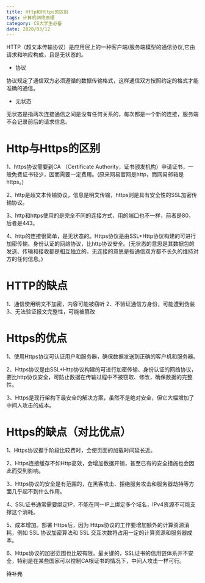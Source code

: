 ```yaml
---
title: Http和Https的区别
tags: 计算机网络原理
category: CS大学生必备
date: 2020/03/12
---
```


HTTP（超文本传输协议）是应用层上的一种客户端/服务端模型的通信协议,它由请求和响应构成，且是无状态的。

- 协议

协议规定了通信双方必须遵循的数据传输格式，这样通信双方按照约定的格式才能准确的通信。

- 无状态

无状态是指两次连接通信之间是没有任何关系的，每次都是一个新的连接，服务端不会记录前后的请求信息。

<!--more-->

# Http与Https的区别

1、https协议需要到CA  （Certificate Authority，证书颁发机构）申请证书，一般免费证书较少，因而需要一定费用。(原来网易官网是http，而网易邮箱是https。)

2、http是超文本传输协议，信息是明文传输，https则是具有安全性的SSL加密传输协议。

3、http和https使用的是完全不同的连接方式，用的端口也不一样，前者是80，后者是443。

4、http的连接很简单，是无状态的。Https协议是由SSL+Http协议构建的可进行加密传输、身份认证的网络协议，比http协议安全。(无状态的意思是其数据包的发送、传输和接收都是相互独立的。无连接的意思是指通信双方都不长久的维持对方的任何信息。) 

# HTTP的缺点

1、通信使用明文不加密，内容可能被窃听
2、不验证通信方身份，可能遭到伪装
3、无法验证报文完整性，可能被篡改



# Https的优点

1、使用Https协议可认证用户和服务器，确保数据发送到正确的客户机和服务器。

2、Https协议是由SSL+Http协议构建的可进行加密传输、身份认证的网络协议，要比http协议安全，可防止数据在传输过程中不被窃取、修改，确保数据的完整性。

3、Https是现行架构下最安全的解决方案，虽然不是绝对安全，但它大幅增加了中间人攻击的成本。

 

# Https的缺点（对比优点）

1、Https协议握手阶段比较费时，会使页面的加载时间延长近。

2、Https连接缓存不如Http高效，会增加数据开销，甚至已有的安全措施也会因此而受到影响。

3、Https协议的安全是有范围的，在黑客攻击、拒绝服务攻击和服务器劫持等方面几乎起不到什么作用。

4、SSL证书通常需要绑定IP，不能在同一IP上绑定多个域名，IPv4资源不可能支撑这个消耗。

5、成本增加。部署 Https后，因为 Https协议的工作要增加额外的计算资源消耗，例如 SSL 协议加密算法和 SSL 交互次数将占用一定的计算资源和服务器成本。

6、Https协议的加密范围也比较有限。最关键的，SSL证书的信用链体系并不安全，特别是在某些国家可以控制CA根证书的情况下，中间人攻击一样可行。



~~待补充~~